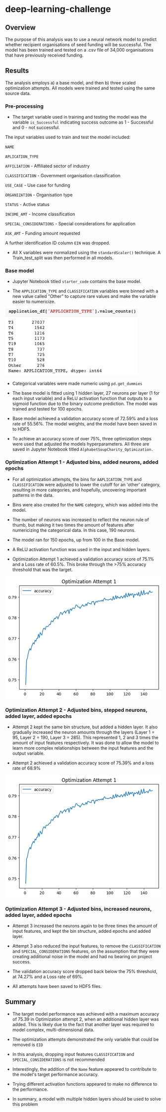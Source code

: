 # deep-learning-challenge

## Overview
The purpose of this analysis was to use a neural network model to predict whether recipient organisations of seed funding will be successful. The model has been trained and tested on a .csv file of 34,000 organisations that have previously received funding.

## Results
The analysis employs a) a base model, and then b) three scaled optimization attempts. All models were trained and tested using the same source data.

### Pre-processing
- The target variable used in training and testing the model was the variable ``is_Successful`` indicating success outcome as 1 - Successful and 0 - not successful.

The input variables used to train and test the model included:

``NAME``

``APLICATION_TYPE`` 

``AFFILIATION`` - Affiliated sector of industry

``CLASSIFICATION`` - Government organisation classification

``USE_CASE`` - Use case for funding

``ORGANIZATION`` - Organisation type

``STATUS`` - Active status

``INCOME_AMT`` - Income classification

``SPECIAL_CONSIDERATIONS`` - Special considerations for application

``ASK_AMT`` - Funding amount requested

A further identification ID column ``EIN`` was dropped.

- All X variables were normalized using the ```standardScaler()``` technique. A Train_test_split was then performed in all models.

### Base model

- Jupyter Notebook titled ``starter_code`` contains the base model.

- The ``APPLICATION_TYPE`` and ``CLASSIFICATION`` variables were binned with a new value called "Other" to capture rare values and make the variable easier to numericize.

![binning](img/binning.png)

- Categorical variables were made numeric using ``pd.get_dummies``

- The base model is fitted using 1 hidden layer, 27 neurons per layer (1 for each input variable) and a ReLU activation function that outputs to a sigmoid function due to the binary outcome prediction. The model was trained and tested for 100 epochs.

- Base model achieved a validation accuracy score of 72.59% and a loss rate of 55.56%. The model weights, and the model have been saved in to HDF5. 

- To achieve an accuracy score of over 75%, three optimization steps were used that adjusted the models hyperparameters. All three are saved in Jupyter Notebook titled ```AlphabetSoupCharity_Optimization.```

### Optimization Attempt 1 - Adjusted bins, added neurons, added epochs
- For all optimization attempts, the bins for ```AAPLICATION_TYPE``` and ```CLASSIFICATION``` were adjusted to lower the cutoff for an 'other' category, resulting in more categories, and hopefully, uncovering important patterns in the data. 

- Bins were also created for the ```NAME``` category, which was added into the model.

- The number of neurons was increased to reflect the neuron rule of thumb, but making it two times the amount of features after numericizing the categorical data. In this case, 190 neurons.

- The model ran for 150 epochs, up from 100 in the Base model.

- A ReLU activation function was used in the input and hidden layers.

- Optimization Attempt 1 achieved a validation accuracy score of 75.1% and a Loss rate of 60.5%. This broke through the >75% accuracy threshold that was the target.

![Accuracy1](img/accuracy1.png)

### Optimization Attempt 2 - Adjusted bins, stepped neurons, added layer, added epochs
- Attempt 2 kept the same bin structure, but added a hidden layer. It also gradually increased the neuron amounts through the layers (Layer 1 = 95, Layer 2 = 190, Layer 3 = 285). This represented 1, 2 and 3 times the amount of input features respectively. It was done to allow the model to learn more complex relationships between the input features and the output variable.

- Attempt 2 achieved a validation accuracy score of 75.39% and a loss rate of 68.9%

![Accuracy2](img/accuracy2.png)

### Optimization Attempt 3 - Adjusted bins,  increased neurons, added layer, added epochs
- Attempt 3 increased the neurons again to be three times the amount of input features, and kept the bin structure, added epochs and added layer.

- Attempt 3 also reduced the input features, to remove the ```CLASSIFICATION``` and ```SPECIAL_CONSIDERATIONS``` features, on the assumption that they were creating additional noise in the model and had no bearing on project success.

- The validation accuracy score dropped back below the 75% threshold, at 74.27% and a Loss rate of 69%.

- All attempts have been saved to HDF5 files.


## Summary
- The target model performance was achieved with a maximum accuracy of 75.39 in Optimization attempt 2, when an additional hidden layer was added. This is likely due to the fact that another layer was required to model complex, multi-dimensional data.

- The optimization attempts demonstrated the only variable that could be removed is ```EID```

- In this analysis, dropping input features ```CLASSIFICATION``` and ```SPECIAL_CONSIDERATIONS``` is not recommended

- Interestingly, the addition of the ```Name``` feature appeared to contribute to the model's target performance accuracy.

- Trying different activation functions appeared to make no difference to the performance.

- In summary, a model with multiple hidden layers should be used to solve this problem